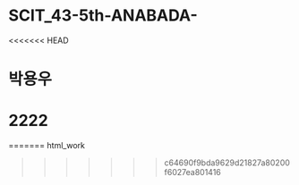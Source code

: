 # SCIT_43-5th-ANABADA-
<<<<<<< HEAD
# 박용우
# 2222
=======
html_work
>>>>>>> c64690f9bda9629d21827a80200f6027ea801416
